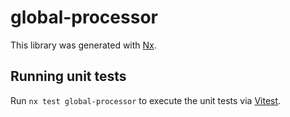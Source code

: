 # global-processor

This library was generated with [Nx](https://nx.dev).

## Running unit tests

Run `nx test global-processor` to execute the unit tests via [Vitest](https://vitest.dev/).
